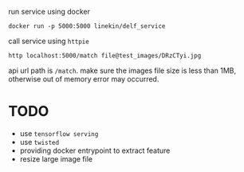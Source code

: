 
run service using docker

`docker run -p 5000:5000 linekin/delf_service`

call service using `httpie`

`http localhost:5000/match file@test_images/DRzCTyi.jpg`

api url path is `/match`. 
make sure the images file size is less than 1MB,
otherwise out of memory error may occurred. 


# TODO
* use `tensorflow serving`
* use `twisted`
* providing docker entrypoint to extract feature 
* resize large image file
